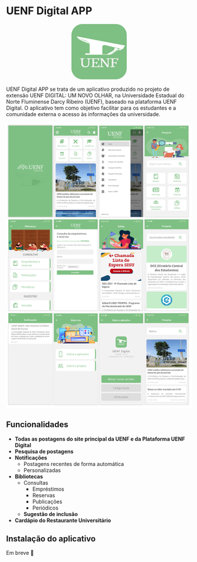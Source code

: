 # UENF Digital APP

<p align="center">
  <img  src="logo.png">
</p>


UENF Digital APP se trata de um aplicativo produzido no projeto de extensão UENF DIGITAL: UM NOVO OLHAR, na Universidade Estadual do Norte Fluminense Darcy Ribeiro (UENF), baseado na plataforma UENF Digital. O aplicativo tem como objetivo facilitar para os estudantes e a comunidade externa o acesso às informações da universidade.

![App Screenshot](screenshots.png)

## Funcionalidades 

- **Todas as postagens do site principal da UENF e da Plataforma UENF Digital**
- **Pesquisa de postagens**
- **Notificações**
    - Postagens recentes de forma automática
    - Personalizadas
- **Bibliotecas**
    - Consultas
        - Empréstimos
		- Reservas
		- Publicações
		- Periódicos
    - **Sugestão de inclusão**
- **Cardápio do Restaurante Universitário**

## Instalação do aplicativo
Em breve 🚧 